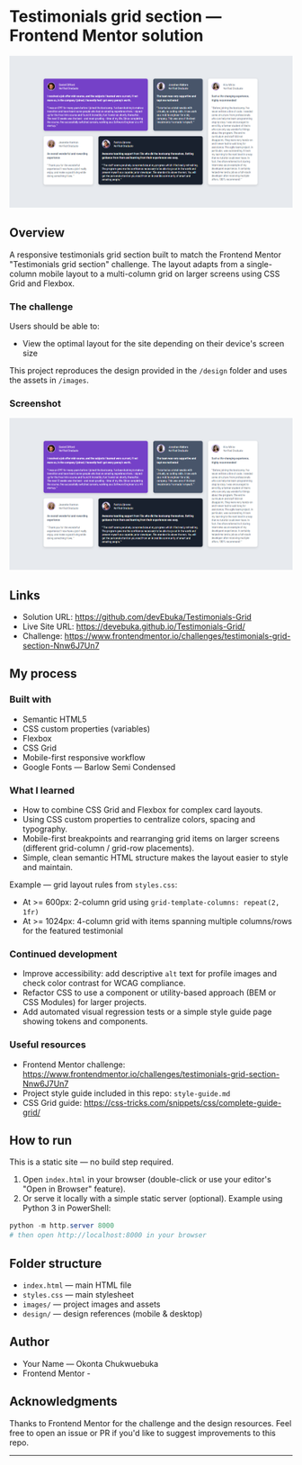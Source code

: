 # Testimonials grid section — Frontend Mentor solution

![Design preview for the Testimonials grid section coding challenge](./preview.png)

## Overview

A responsive testimonials grid section built to match the Frontend Mentor "Testimonials grid section" challenge. The layout adapts from a single-column mobile layout to a multi-column grid on larger screens using CSS Grid and Flexbox.

### The challenge

Users should be able to:

- View the optimal layout for the site depending on their device's screen size

This project reproduces the design provided in the `/design` folder and uses the assets in `/images`.

### Screenshot

![](./preview.png)

## Links

- Solution URL: https://github.com/devEbuka/Testimonials-Grid
- Live Site URL: https://devebuka.github.io/Testimonials-Grid/
- Challenge: https://www.frontendmentor.io/challenges/testimonials-grid-section-Nnw6J7Un7

## My process

### Built with

- Semantic HTML5
- CSS custom properties (variables)
- Flexbox
- CSS Grid
- Mobile-first responsive workflow
- Google Fonts — Barlow Semi Condensed

### What I learned

- How to combine CSS Grid and Flexbox for complex card layouts.
- Using CSS custom properties to centralize colors, spacing and typography.
- Mobile-first breakpoints and rearranging grid items on larger screens (different grid-column / grid-row placements).
- Simple, clean semantic HTML structure makes the layout easier to style and maintain.

Example — grid layout rules from `styles.css`:

- At >= 600px: 2-column grid using `grid-template-columns: repeat(2, 1fr)`
- At >= 1024px: 4-column grid with items spanning multiple columns/rows for the featured testimonial

### Continued development

- Improve accessibility: add descriptive `alt` text for profile images and check color contrast for WCAG compliance.
- Refactor CSS to use a component or utility-based approach (BEM or CSS Modules) for larger projects.
- Add automated visual regression tests or a simple style guide page showing tokens and components.

### Useful resources

- Frontend Mentor challenge: https://www.frontendmentor.io/challenges/testimonials-grid-section-Nnw6J7Un7
- Project style guide included in this repo: `style-guide.md`
- CSS Grid guide: https://css-tricks.com/snippets/css/complete-guide-grid/

## How to run

This is a static site — no build step required.

1. Open `index.html` in your browser (double-click or use your editor's "Open in Browser" feature).
2. Or serve it locally with a simple static server (optional). Example using Python 3 in PowerShell:

```powershell
python -m http.server 8000
# then open http://localhost:8000 in your browser
```

## Folder structure

- `index.html` — main HTML file
- `styles.css` — main stylesheet
- `images/` — project images and assets
- `design/` — design references (mobile & desktop)

## Author

- Your Name — Okonta Chukwuebuka
- Frontend Mentor - 

## Acknowledgments

Thanks to Frontend Mentor for the challenge and the design resources. Feel free to open an issue or PR if you'd like to suggest improvements to this repo.

---

